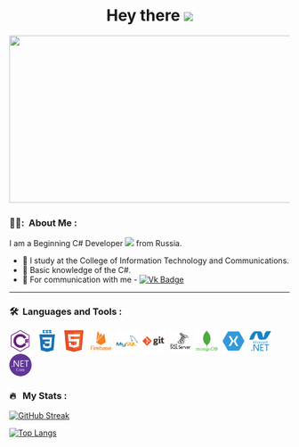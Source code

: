 
<h1 align="center">Hey there <img src="https://media.giphy.com/media/hvRJCLFzcasrR4ia7z/giphy.gif" width="30px"></h1>

<p align="center"><img src="https://c.tenor.com/nABJfmuLCDAAAAAS/arthas-papich.gif" width="600" height="300"  /></p>

### 👨‍💻: &nbsp;About Me :

I am a Beginning С# Developer <img src="https://c.tenor.com/KmE5I6tPv_MAAAAS/papich-arthas.gif" width="50"> from Russia.

- 🏫 I study at the College of Information Technology and Communications.
- 🧠 Basic knowledge of the С#.
- 💬 For communication with me - <a href="https://vk.com/lordchik"><img src="https://img.shields.io/badge/%D0%92%D0%BA%D0%BE%D0%BD%D1%82%D0%B0%D0%BA%D1%82%D0%B5-blue" alt="Vk Badge"></a>&nbsp;
</p>

---

### 🛠 &nbsp;Languages and Tools :

<p>

<img src="https://github.com/devicons/devicon/blob/master/icons/csharp/csharp-line.svg" title="cSharp" alt="cSharp" width="40" height="40"/>&nbsp;
<img src="https://github.com/devicons/devicon/blob/master/icons/css3/css3-plain-wordmark.svg"  title="CSS3" alt="CSS" width="40" height="40"/>&nbsp;
<img src="https://github.com/devicons/devicon/blob/master/icons/html5/html5-original.svg" title="HTML5" alt="HTML" width="40" height="40"/>&nbsp;
<img src="https://github.com/devicons/devicon/blob/master/icons/firebase/firebase-plain-wordmark.svg" title="Firebase" alt="Firebase" width="40" height="40"/>&nbsp;
<img src="https://github.com/devicons/devicon/blob/master/icons/mysql/mysql-original-wordmark.svg" title="MySQL" alt="MySQL" width="40" height="40"/>&nbsp;
<img src="https://github.com/devicons/devicon/blob/master/icons/git/git-original-wordmark.svg" title="Git" alt="Git" width="40" height="40"/>&nbsp;
<img src="https://github.com/devicons/devicon/blob/master/icons/microsoftsqlserver/microsoftsqlserver-plain-wordmark.svg" title="SqlServer" alt="SqlServer" width="40" height="40"/>&nbsp;
<img src="https://github.com/devicons/devicon/blob/master/icons/mongodb/mongodb-plain-wordmark.svg" title="MongoDB" alt="MongoDB" width="40" height="40"/>&nbsp;
<img src="https://github.com/devicons/devicon/blob/master/icons/xamarin/xamarin-original.svg" title="Xamarin" alt="Xamarin" width="40" height="40"/>&nbsp;
<img src="https://github.com/devicons/devicon/blob/master/icons/dot-net/dot-net-plain-wordmark.svg" title="DotNet" alt="DotNet" width="40" height="40"/>&nbsp;
<img src="https://github.com/devicons/devicon/blob/master/icons/dotnetcore/dotnetcore-original.svg" title="DotNetCore" alt="DotNetCore" width="40" height="40"/>&nbsp;

</p>


### 🔥 &nbsp; My Stats :
[![GitHub Streak](https://github-readme-streak-stats.herokuapp.com?user=ReinMusk&theme=dark&hide_border=true&date_format=j%20M%5B%20Y%5D&border=DD2727&stroke=DD2727)](https://git.io/streak-stats)

[![Top Langs](https://github-readme-stats.vercel.app/api/top-langs/?username=ReinMusk&layout=compact&theme=vision-friendly-dark)](https://github.com/anuraghazra/github-readme-stats)

